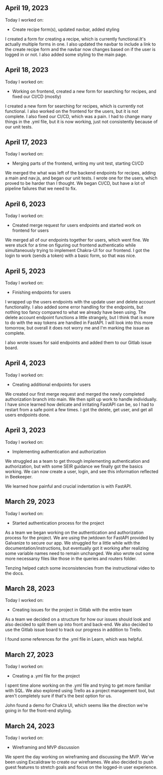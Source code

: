 ## April 19, 2023

Today I worked on:

- Create recipe form(s), updated navbar, added styling

I created a form for creating a recipe, which is currently functional.It's actually multiple forms in one. I also updated the navbar to include a link to the create recipe form and the navbar now changes based on if the user is logged in or not. I also added some styling to the main page.

## April 18, 2023

Today I worked on:

- Working on frontend, created a new form for searching for recipes, and fixed our CI/CD (mostly)

I created a new form for searching for recipes, which is currently not functional. I also worked on the frontend for the users, but it is not complete. I also fixed our CI/CD, which was a pain. I had to change many things in the .yml file, but it is now working, just not consistently because of our unit tests.

## April 17, 2023

Today I worked on:

- Merging parts of the frontend, writing my unit test, starting CI/CD

We merged the what was left of the backend endpoints for recipes, adding a main and nav.js, and began our unit tests. I wrote one for the users, which proved to be harder than I thought. We began CI/CD, but have a lot of pipeline failures that we need to fix.

## April 6, 2023

Today I worked on:

- Created merge request for users endpoints and started work on frontend for users

We merged all of our endpoints together for users, which went fine. We were stuck for a time on figuring out frontend authenticatio while simultaneously trying to implement Chakra-UI for our frontend. I got the login to work (sends a token) with a basic form, so that was nice.

## April 5, 2023

Today I worked on:

- Finishing endpoints for users

I wrapped up the users endpoints with the update user and delete account functionality. I also added some error handling for the endpoints, but nothing too fancy compared to what we already have been using. The delete account endpoint functions a little strangely, but I think that is more to do with the way tokens are handled in FastAPI. I will look into this more tomorrow, but overall it does not worry me and I'm marking the issue as complete.

I also wrote issues for said endpoints and added them to our Gitlab issue board.

## April 4, 2023

Today I worked on:

- Creating additional endpoints for users

We created our first merge request and merged the newly completed authorization branch into main. We then split up work to handle individually.
I have since learned how delicate and irritating FastAPI can be, so I had to restart from a safe point a few times. I got the delete, get user, and get all users endpoints done.

## April 3, 2023

Today I worked on:

- Implementing authentication and authorization

We struggled as a team to get through implementing authentication and authorization, but with some SEIR guidance we finally got the basics working. We can now create a user, login, and see this information reflected in Beekeeper.

We learned how painful and crucial indentation is with FastAPI.

## March 29, 2023

Today I worked on:

- Started authentication process for the project

As a team we began working on the authentication and authorization process for the project. We are using the jwtdown for FastAPI provided by Galvanize to secure our app.
We struggled for a little while with the documentation/instructions, but eventually got it working after realizing some variable names need to remain unchanged. We also wrote out some more necessarsy files like those in the queries and routers folder.

Tenzing helped catch some inconsistencies from the instructional video to the docs.

## March 28, 2023

Today I worked on:

- Creating issues for the project in Gitlab with the entire team

As a team we decided on a structure for how our issues should look and also decided to split them up into front and back-end. We also decided to use the Gitlab issue board to track our progress in addition to Trello.

I found some references for the .yml file in Learn, which was helpful.

## March 27, 2023

Today I worked on:

- Creating a .yml file for the project

I spent time alone working on the .yml file and trying to get more familiar with SQL. We also explored using Trello as a project management tool, but aren't completely sure if that's the best option for us.

John found a demo for Chakra UI, which seems like the direction we're going in for the front-end styling.

## March 24, 2023

Today I worked on:

- Wireframing and MVP discussion

We spent the day working on wireframing and discussing the MVP. We've been using Excalidraw to create our wireframes. We also decided to push guest features to stretch goals and focus on the logged-in user experience.
